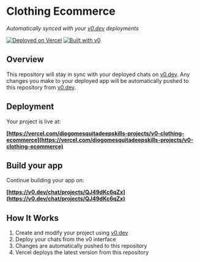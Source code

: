 # Clothing Ecommerce

*Automatically synced with your [v0.dev](https://v0.dev) deployments*

[![Deployed on Vercel](https://img.shields.io/badge/Deployed%20on-Vercel-black?style=for-the-badge&logo=vercel)](https://vercel.com/diogomesquitadeepskills-projects/v0-clothing-ecommerce)
[![Built with v0](https://img.shields.io/badge/Built%20with-v0.dev-black?style=for-the-badge)](https://v0.dev/chat/projects/QJ49dKc6qZx)

## Overview

This repository will stay in sync with your deployed chats on [v0.dev](https://v0.dev).
Any changes you make to your deployed app will be automatically pushed to this repository from [v0.dev](https://v0.dev).

## Deployment

Your project is live at:

**[https://vercel.com/diogomesquitadeepskills-projects/v0-clothing-ecommerce](https://vercel.com/diogomesquitadeepskills-projects/v0-clothing-ecommerce)**

## Build your app

Continue building your app on:

**[https://v0.dev/chat/projects/QJ49dKc6qZx](https://v0.dev/chat/projects/QJ49dKc6qZx)**

## How It Works

1. Create and modify your project using [v0.dev](https://v0.dev)
2. Deploy your chats from the v0 interface
3. Changes are automatically pushed to this repository
4. Vercel deploys the latest version from this repository